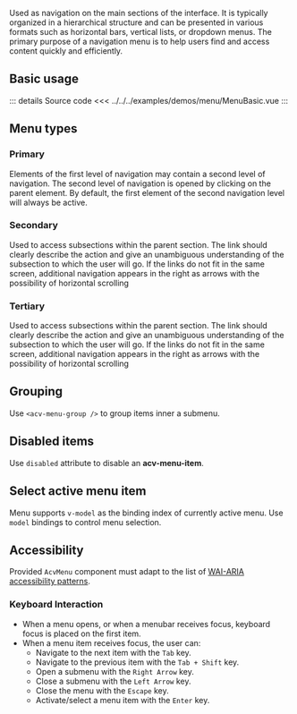 Used as navigation on the main sections of the interface.
It is typically organized in a hierarchical structure and can be presented in various formats such as horizontal bars, vertical lists, or dropdown menus.
The primary purpose of a navigation menu is to help users find and access content quickly and efficiently.

## Basic usage

<MenuBasic />

::: details Source code
<<< ../../../examples/demos/menu/MenuBasic.vue
:::

## Menu types

### Primary

Elements of the first level of navigation may contain a second level of navigation.
The second level of navigation is opened by clicking on the parent element.
By default, the first element of the second navigation level will always be active.

<MenuPrimary />

### Secondary

Used to access subsections within the parent section. The link should clearly describe the action and give an unambiguous understanding of the subsection to which the user will go. If the links do not fit
in the same screen, additional navigation appears in the right as arrows with the possibility
of horizontal scrolling

<MenuSecondary />

### Tertiary

Used to access subsections within the parent section.
The link should clearly describe the action and give an unambiguous understanding of the subsection to which the user will go.
If the links do not fit in the same screen, additional navigation appears in the right as arrows with the possibility
of horizontal scrolling

<MenuTertiary />

## Grouping

Use `<acv-menu-group />` to group items inner a submenu.

<MenuWithGroup />

## Disabled items

Use `disabled` attribute to disable an **acv-menu-item**.

<MenuWithDisabledItems />

## Select active menu item

Menu supports `v-model` as the binding index of currently active menu.
Use `model` bindings to control menu selection.

## Accessibility

Provided `AcvMenu` component must adapt to the list of
[WAI-ARIA accessibility patterns](https://www.w3.org/WAI/ARIA/apg/patterns/menubar/).

### Keyboard Interaction

- When a menu opens, or when a menubar receives focus, keyboard focus is placed on the first item.
- When a menu item receives focus, the user can:
  - Navigate to the next item with the `Tab` key.
  - Navigate to the previous item with the `Tab + Shift` key.
  - Open a submenu with the `Right Arrow` key.
  - Close a submenu with the `Left Arrow` key.
  - Close the menu with the `Escape` key.
  - Activate/select a menu item with the `Enter` key.
